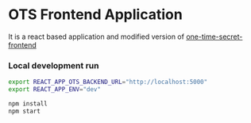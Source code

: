 # OTS Frontend Application

It is a react based application and modified version of [one-time-secret-frontend](https://github.com/chris-on-code/one-time-secret-frontend)

### Local development run
```bash
export REACT_APP_OTS_BACKEND_URL="http://localhost:5000"
export REACT_APP_ENV="dev"

npm install
npm start
```